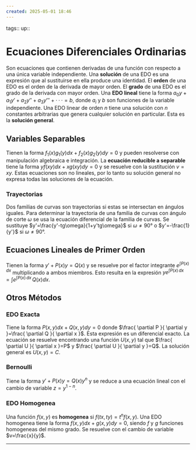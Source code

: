 ```yaml
---
created: 2025-05-01 18:46
---
```

tags::
up::
# Ecuaciones Diferenciales Ordinarias
Son ecuaciones que contienen derivadas de una función con respecto a una única variable independiente. Una **solución** de una EDO es una expresión que al sustituirse en ella produce una identidad. El **orden** de una EDO es el orden de la derivada de mayor orden. El **grado** de una EDO es el grado de la derivada con mayor orden. Una **EDO lineal** tiene la forma $a_{0}y + a_{1}y′ + a_{2}y′′ + a_{3}y′′′ + · · · = b$, donde $a_{i}$ y $b$ son funciones de la variable independiente. Una EDO linear de orden $n$ tiene una solución con $n$ constantes arbitrarias que genera cualquier solución en particular. Esta es la **solución general**.

## Variables Separables
Tienen la forma $f_{1}(x)g_{1}(y)dx+f_{2}(x)g_{2}(y)dy=0$ y pueden resolverse con manipulación algebraica e integración. La **ecuación reducible a separable** tiene la forma $yf(xy)dx+xg(xy)dy=0$ y se resuelve con la sustitución $v=xy$. Estas ecuaciones son no lineales, por lo tanto su solución general no expresa todas las soluciones de la ecuación.

### Trayectorias
Dos familias de curvas son trayectorias si estas se intersectan en ángulos iguales. Para determinar la trayectoria de una familia de curvas con ángulo de corte $\omega$ se usa la ecuación diferencial de la familia de curvas. Se sustituye $y'=\frac{y'-tg\omega}{1+y'tg\omega}$ si $\omega \neq90°$ o $y'=-\frac{1}{y'}$ si $\omega \neq 90°$.

## Ecuaciones Lineales de Primer Orden
Tienen la forma $y'+P(x)y=Q(x)$ y se resuelve por el factor integrante $e^{\int P(x) \, dx}$ multiplicando a ambos miembros. Esto resulta en la expresión $ye^{\int P(x) \, dx}=\int e^{\int P(x) \, dx} \, Q(x)dx$.

## Otros Métodos
### EDO Exacta
Tiene la forma $P(x,y)dx+Q(x,y)dy=0$ donde $\frac{ \partial P }{ \partial y }=\frac{ \partial Q }{ \partial x }$. Esta expresión es un diferencial exacto. La ecuación se resuelve encontrando una función $U(x,y)$ tal que  $\frac{ \partial U }{ \partial x }=P$ y $\frac{ \partial U }{ \partial y }=Q$. La solución general es $U(x,y)=C$.

### Bernoulli
Tiene la forma $y'+P(x)y=Q(x)y^{n}$ y se reduce a una ecuación lineal con el cambio de variable $z=y^{1-n}$.

### EDO Homogenea
Una función $f(x,y)$ es **homogenea** si $f(tx,ty)=t^{n}f(x,y)$. Una EDO homogenea tiene la forma $f(x,y)dx +g(x,y)dy=0$, siendo $f$ y $g$ funciones homogeneas del mismo grado. Se resuelve con el cambio de variable $v=\frac{x}{y}$.
___
